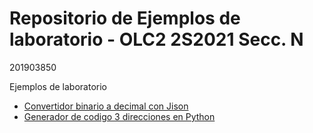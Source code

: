 # Repositorio de Ejemplos de laboratorio - OLC2 2S2021 Secc. N

201903850

Ejemplos de laboratorio
* [Convertidor binario a decimal con Jison](./Ejemplo1Jison/)
* [Generador de codigo 3 direcciones en Python](./EjemploPython/)
